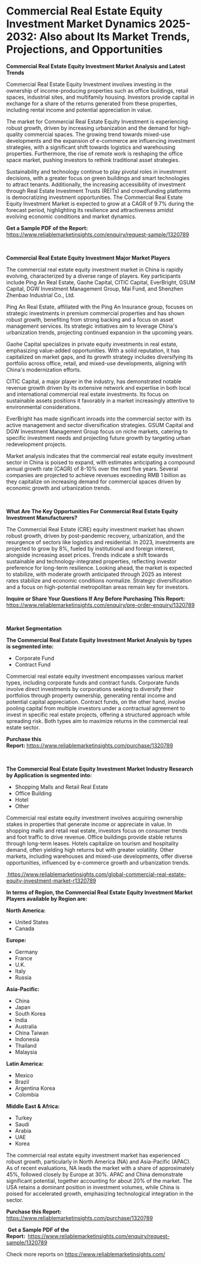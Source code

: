 <p><h1>Commercial Real Estate Equity Investment Market Dynamics 2025-2032: Also about Its Market Trends, Projections, and Opportunities</h1></p><p><strong>Commercial Real Estate Equity Investment Market Analysis and Latest Trends</strong></p>
<p><p>Commercial Real Estate Equity Investment involves investing in the ownership of income-producing properties such as office buildings, retail spaces, industrial sites, and multifamily housing. Investors provide capital in exchange for a share of the returns generated from these properties, including rental income and potential appreciation in value.</p><p>The market for Commercial Real Estate Equity Investment is experiencing robust growth, driven by increasing urbanization and the demand for high-quality commercial spaces. The growing trend towards mixed-use developments and the expansion of e-commerce are influencing investment strategies, with a significant shift towards logistics and warehousing properties. Furthermore, the rise of remote work is reshaping the office space market, pushing investors to rethink traditional asset strategies.</p><p>Sustainability and technology continue to play pivotal roles in investment decisions, with a greater focus on green buildings and smart technologies to attract tenants. Additionally, the increasing accessibility of investment through Real Estate Investment Trusts (REITs) and crowdfunding platforms is democratizing investment opportunities. The Commercial Real Estate Equity Investment Market is expected to grow at a CAGR of 9.7% during the forecast period, highlighting its resilience and attractiveness amidst evolving economic conditions and market dynamics.</p></p>
<p><strong>Get a Sample PDF of the Report:&nbsp;</strong> <a href="https://www.reliablemarketinsights.com/enquiry/request-sample/1320789?utm_campaign=2988&utm_medium=2&utm_source=Github&utm_content=ia&utm_term=29032025&utm_id=commercial-real-estate-equity-investment">https://www.reliablemarketinsights.com/enquiry/request-sample/1320789</a></p>
<p>&nbsp;</p>
<p><strong>Commercial Real Estate Equity Investment Major Market Players</strong></p>
<p><p>The commercial real estate equity investment market in China is rapidly evolving, characterized by a diverse range of players. Key participants include Ping An Real Estate, Gaohe Capital, CITIC Capital, EverBright, GSUM Capital, DGW Investment Management Group, Mai Fund, and Shenzhen Zhenbao Industrial Co., Ltd. </p><p>Ping An Real Estate, affiliated with the Ping An Insurance group, focuses on strategic investments in premium commercial properties and has shown robust growth, benefiting from strong backing and a focus on asset management services. Its strategic initiatives aim to leverage China's urbanization trends, projecting continued expansion in the upcoming years.</p><p>Gaohe Capital specializes in private equity investments in real estate, emphasizing value-added opportunities. With a solid reputation, it has capitalized on market gaps, and its growth strategy includes diversifying its portfolio across office, retail, and mixed-use developments, aligning with China's modernization efforts.</p><p>CITIC Capital, a major player in the industry, has demonstrated notable revenue growth driven by its extensive network and expertise in both local and international commercial real estate investments. Its focus on sustainable assets positions it favorably in a market increasingly attentive to environmental considerations.</p><p>EverBright has made significant inroads into the commercial sector with its active management and sector diversification strategies. GSUM Capital and DGW Investment Management Group focus on niche markets, catering to specific investment needs and projecting future growth by targeting urban redevelopment projects.</p><p>Market analysis indicates that the commercial real estate equity investment sector in China is poised to expand, with estimates anticipating a compound annual growth rate (CAGR) of 8-10% over the next five years. Several companies are projected to achieve revenues exceeding RMB 1 billion as they capitalize on increasing demand for commercial spaces driven by economic growth and urbanization trends.</p></p>
<p>&nbsp;</p>
<p><strong>What Are The Key Opportunities For Commercial Real Estate Equity Investment Manufacturers?</strong></p>
<p><p>The Commercial Real Estate (CRE) equity investment market has shown robust growth, driven by post-pandemic recovery, urbanization, and the resurgence of sectors like logistics and residential. In 2023, investments are projected to grow by 8%, fueled by institutional and foreign interest, alongside increasing asset prices. Trends indicate a shift towards sustainable and technology-integrated properties, reflecting investor preference for long-term resilience. Looking ahead, the market is expected to stabilize, with moderate growth anticipated through 2025 as interest rates stabilize and economic conditions normalize. Strategic diversification and a focus on high-potential metropolitan areas remain key for investors.</p></p>
<p><strong>Inquire or Share Your Questions If Any Before Purchasing This Report:</strong> <a href="https://www.reliablemarketinsights.com/enquiry/pre-order-enquiry/1320789?utm_campaign=2988&utm_medium=2&utm_source=Github&utm_content=ia&utm_term=29032025&utm_id=commercial-real-estate-equity-investment">https://www.reliablemarketinsights.com/enquiry/pre-order-enquiry/1320789</a></p>
<p>&nbsp;</p>
<p><strong>Market Segmentation</strong></p>
<p><strong>The Commercial Real Estate Equity Investment Market Analysis by types is segmented into:</strong></p>
<p><ul><li>Corporate Fund</li><li>Contract Fund</li></ul></p>
<p><p>Commercial real estate equity investment encompasses various market types, including corporate funds and contract funds. Corporate funds involve direct investments by corporations seeking to diversify their portfolios through property ownership, generating rental income and potential capital appreciation. Contract funds, on the other hand, involve pooling capital from multiple investors under a contractual agreement to invest in specific real estate projects, offering a structured approach while spreading risk. Both types aim to maximize returns in the commercial real estate sector.</p></p>
<p><strong>Purchase this Report:&nbsp;</strong><a href="https://www.reliablemarketinsights.com/purchase/1320789?utm_campaign=2988&utm_medium=2&utm_source=Github&utm_content=ia&utm_term=29032025&utm_id=commercial-real-estate-equity-investment">https://www.reliablemarketinsights.com/purchase/1320789</a></p>
<p>&nbsp;</p>
<p><strong>The Commercial Real Estate Equity Investment Market Industry Research by Application is segmented into:</strong></p>
<p><ul><li>Shopping Malls and Retail Real Estate</li><li>Office Building</li><li>Hotel</li><li>Other</li></ul></p>
<p><p>Commercial real estate equity investment involves acquiring ownership stakes in properties that generate income or appreciate in value. In shopping malls and retail real estate, investors focus on consumer trends and foot traffic to drive revenue. Office buildings provide stable returns through long-term leases. Hotels capitalize on tourism and hospitality demand, often yielding high returns but with greater volatility. Other markets, including warehouses and mixed-use developments, offer diverse opportunities, influenced by e-commerce growth and urbanization trends.</p></p>
<p><a href="https://www.reliablemarketinsights.com/global-commercial-real-estate-equity-investment-market-r1320789?utm_campaign=2988&utm_medium=2&utm_source=Github&utm_content=ia&utm_term=29032025&utm_id=commercial-real-estate-equity-investment">&nbsp;https://www.reliablemarketinsights.com/global-commercial-real-estate-equity-investment-market-r1320789</a></p>
<p><strong>In terms of Region, the Commercial Real Estate Equity Investment Market Players available by Region are:</strong></p>
<p>
    <p> <strong> North America: </strong>
        <ul>
            <li>United States</li>
            <li>Canada</li>
        </ul>
        </p> 
    <p> <strong> Europe: </strong>
        <ul>
            <li>Germany</li>
            <li>France</li>
            <li>U.K.</li>
            <li>Italy</li>
            <li>Russia</li>
        </ul>
        </p> 
    <p> <strong> Asia-Pacific: </strong>
        <ul>
            <li>China</li>
            <li>Japan</li>
            <li>South Korea</li>
            <li>India</li>
            <li>Australia</li>
            <li>China Taiwan</li>
            <li>Indonesia</li>
            <li>Thailand</li>
            <li>Malaysia</li>
        </ul>
        </p> 
    <p> <strong> Latin America: </strong>
        <ul>
            <li>Mexico</li>
            <li>Brazil</li>
            <li>Argentina Korea</li>
            <li>Colombia</li>
        </ul>
        </p> 
    <p> <strong> Middle East & Africa: </strong>
        <ul>
            <li>Turkey</li>
            <li>Saudi</li>
            <li>Arabia</li>
            <li>UAE</li>
            <li>Korea</li>
        </ul>
    </p>
    </p>
<p><p>The commercial real estate equity investment market has experienced robust growth, particularly in North America (NA) and Asia-Pacific (APAC). As of recent evaluations, NA leads the market with a share of approximately 45%, followed closely by Europe at 30%. APAC and China demonstrate significant potential, together accounting for about 20% of the market. The USA retains a dominant position in investment volumes, while China is poised for accelerated growth, emphasizing technological integration in the sector.</p></p>
<p><strong>Purchase this Report: </strong><a href="https://www.reliablemarketinsights.com/purchase/1320789?utm_campaign=2988&utm_medium=2&utm_source=Github&utm_content=ia&utm_term=29032025&utm_id=commercial-real-estate-equity-investment">https://www.reliablemarketinsights.com/purchase/1320789</a></p>
<p>&nbsp;<strong>Get a Sample PDF of the Report:&nbsp;&nbsp;</strong><a href="https://www.reliablemarketinsights.com/enquiry/request-sample/1320789?utm_campaign=2988&utm_medium=2&utm_source=Github&utm_content=ia&utm_term=29032025&utm_id=commercial-real-estate-equity-investment">https://www.reliablemarketinsights.com/enquiry/request-sample/1320789</a></p>
<p><strong></strong></p>
<p>Check more reports on <a href="https://www.reliablemarketinsights.com/?utm_campaign=2988&utm_medium=2&utm_source=Github&utm_content=ia&utm_term=29032025&utm_id=commercial-real-estate-equity-investment">https://www.reliablemarketinsights.com/</a></p>